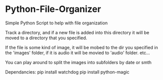 # Python-File-Organizer
Simple Python Script to help with file organization

Track a directory, and if a new file is added into this directory it will be moved to a directory that you specified.

If the file is some kind of image, it will be mobed to the dir you specified in the 'images' folder, if it is audio it will be movied to 'audio' folder.
etc...

You can play around to split the images into subfolders by date or smth

Dependancies:
  pip install watchdog
  pip install python-magic
